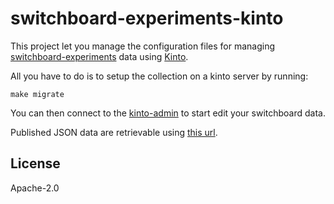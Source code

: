 # switchboard-experiments-kinto

This project let you manage the configuration files for managing [switchboard-experiments](https://github.com/mozilla-services/switchboard-experiments) data using [Kinto](http://kinto-storage.org/).

All you have to do is to setup the collection on a kinto server by running:

    make migrate

You can then connect to the [kinto-admin](http://kinto.github.io/kinto-admin/) to start edit your switchboard data.

Published JSON data are retrievable using [this url](https://token:switchboard@kinto.dev.mozaws.net/v1/buckets/switchboard/collections/features/records).

## License

Apache-2.0
